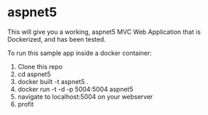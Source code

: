 # aspnet5

This will give you a working, aspnet5 MVC Web Application that is Dockerized, and has been tested. 

To run this sample app inside a docker container:

1) Clone this repo
2) cd aspnet5
3) docker built -t aspnet5 .
4) docker run -t -d -p 5004:5004 aspnet5
5) navigate to localhost:5004 on your webserver
6) profit
